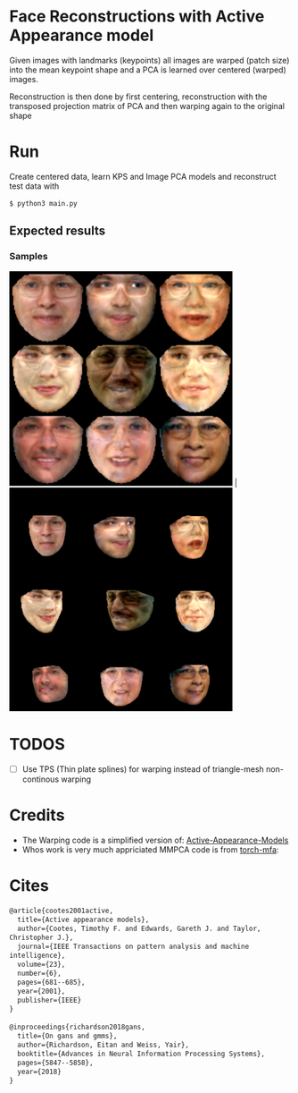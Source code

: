 
# Face Reconstructions with Active Appearance model
Given images with landmarks (keypoints) all images are warped (patch size) into the mean keypoint shape
and a PCA is learned over centered (warped) images.

Reconstruction is then done by first centering, reconstruction with the transposed projection matrix of PCA
and then warping again to the original shape

# Run

Create centered data, learn KPS and Image PCA models and reconstruct test data with 

```
$ python3 main.py
```

## Expected results
### Samples

<img src="Readme_images/samples.png" width="400"> | <img src="Readme_images/samples_morphed.png" width="400">

# TODOS
- [ ] Use TPS (Thin plate splines) for warping instead of triangle-mesh non-continous warping

# Credits
- The Warping code is a simplified version of: [Active-Appearance-Models](https://github.com/VipulRamtekkar/Active-Appearance-Models/tree/master/References)
- Whos work is very much appriciated MMPCA code is from [torch-mfa](https://github.com/eitanrich/torch-mfa):

# Cites
```
@article{cootes2001active,
  title={Active appearance models},
  author={Cootes, Timothy F. and Edwards, Gareth J. and Taylor, Christopher J.},
  journal={IEEE Transactions on pattern analysis and machine intelligence},
  volume={23},
  number={6},
  pages={681--685},
  year={2001},
  publisher={IEEE}
}

@inproceedings{richardson2018gans,
  title={On gans and gmms},
  author={Richardson, Eitan and Weiss, Yair},
  booktitle={Advances in Neural Information Processing Systems},
  pages={5847--5858},
  year={2018}
}
```

